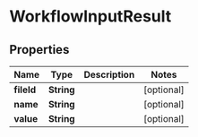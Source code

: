 

# WorkflowInputResult


## Properties

Name | Type | Description | Notes
------------ | ------------- | ------------- | -------------
**fileId** | **String** |  |  [optional]
**name** | **String** |  |  [optional]
**value** | **String** |  |  [optional]



